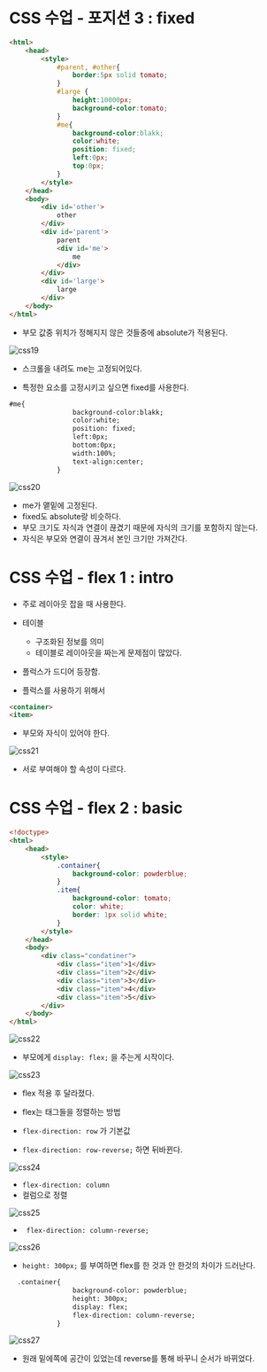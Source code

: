 # CSS 수업 - 포지션 3 : fixed

```html
<html>
    <head>
        <style>
            #parent, #other{
                border:5px solid tomato;
            }
            #large {
                height:10000px;
                background-color:tomato;
            }
            #me{
                background-color:blakk;
                color:white;
                position: fixed;
                left:0px;
                top:0px;
            }
        </style>
    </head>
    <body>
        <div id='other'>
            other
        </div>
        <div id='parent'>
            parent
            <div id='me'>
                me
            </div>
        </div>
        <div id='large'>
            large
        </div>
    </body>
</html>
```

- 부모 값중 위치가 정해지지 않은 것들중에 absolute가 적용된다.

![css19](../img/css19.jpg)

- 스크롤을 내려도 me는 고정되어있다.

- 특정한 요소를 고정시키고 싶으면 fixed를 사용한다.

```html
#me{
                background-color:blakk;
                color:white;
                position: fixed;
                left:0px;
                bottom:0px;
				width:100%;
				text-align:center;
            }
```

![css20](../img/css20.jpg)

- me가 맽밑에 고정된다.
- fixed도 absolute랑 비슷하다.
- 부모 크기도 자식과 연결이 끊겼기 때문에 자식의 크기를 포함하지 않는다.
- 자식은 부모와 연결이 끊겨서 본인 크기만 가져간다.

# CSS 수업 - flex 1 : intro

- 주로 레이아웃 잡을 때 사용한다.
- 테이블
  - 구조화된 정보를 의미
  - 테이블로 레이아웃을 짜는게 문제점이 많았다.

- 플럭스가 드디어 등장함.

- 플럭스를 사용하기 위해서 

```html
<container>
<item>
```

- 부모와 자식이 있어야 한다.

![css21](../img/css21.jpg)

- 서로 부여해야 할 속성이 다르다.

# CSS 수업 - flex 2 : basic

```html
<!doctype>
<html>
    <head>
        <style>
            .container{
                background-color: powderblue;
            }
            .item{
                background-color: tomato;
                color: white;
                border: 1px solid white;
            }
        </style>
    </head>
    <body>
        <div class="condatiner">
            <div class="item">1</div>
            <div class="item">2</div>
            <div class="item">3</div>
            <div class="item">4</div>
            <div class="item">5</div>
        </div>
    </body>
</html>
```

![css22](../img/css22.jpg)

- 부모에게 `display: flex;` 을 주는게 시작이다.

![css23](../img/css23.jpg)

- flex 적용 후 달라졌다.

- flex는 태그들을 정렬하는 방법

- `flex-direction: row` 가 기본값
- `flex-direction: row-reverse;` 하면 뒤바뀐다.

![css24](../img/css24.jpg)

- `flex-direction: column`
- 컬럼으로 정렬

![css25](../img/css25.jpg)

- ` flex-direction: column-reverse;`

![css26](../img/css26.jpg)

- `height: 300px;` 를 부여하면 flex를 한 것과 안 한것의 차이가 드러난다.

```html
  .container{
                background-color: powderblue;
                height: 300px;
                display: flex;
                flex-direction: column-reverse;
            }
```

![css27](../img/css27.jpg)

- 원래 밑에쪽에 공간이 있었는데 reverse를 통해 바꾸니 순서가 바뀌었다.

